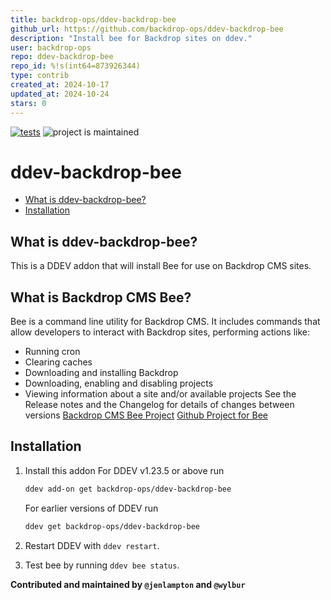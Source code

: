 ```yaml
---
title: backdrop-ops/ddev-backdrop-bee
github_url: https://github.com/backdrop-ops/ddev-backdrop-bee
description: "Install bee for Backdrop sites on ddev."
user: backdrop-ops
repo: ddev-backdrop-bee
repo_id: %!s(int64=873926344)
type: contrib
created_at: 2024-10-17
updated_at: 2024-10-24
stars: 0
---
```


[![tests](https://github.com/backdrop-ops/ddev-backdrop-bee/actions/workflows/tests.yml/badge.svg)](https://github.com/backdrop-ops/ddev-backdrop-bee/actions/workflows/tests.yml) ![project is maintained](https://img.shields.io/maintenance/yes/2024.svg)

# ddev-backdrop-bee <!-- omit in toc -->

* [What is ddev-backdrop-bee?](#what-is-ddev-backdrop-bee)
* [Installation](#getting-started)

## What is ddev-backdrop-bee?

This is a DDEV addon that will install Bee for use on Backdrop CMS sites.

## What is Backdrop CMS Bee?

Bee is a command line utility for Backdrop CMS. It includes commands that allow developers to interact with Backdrop sites, performing actions like:
- Running cron
- Clearing caches
- Downloading and installing Backdrop
- Downloading, enabling and disabling projects
- Viewing information about a site and/or available projects
See the Release notes and the Changelog for details of changes between versions
[Backdrop CMS Bee Project](https://backdropcms.org/project/bee)
[Github Project for Bee](https://github.com/backdrop-contrib/bee)

## Installation

1. Install this addon
    For DDEV v1.23.5 or above run

    ```sh
    ddev add-on get backdrop-ops/ddev-backdrop-bee
    ```

    For earlier versions of DDEV run

    ```sh
    ddev get backdrop-ops/ddev-backdrop-bee
    ```

2. Restart DDEV with `ddev restart`.
3. Test bee by running `ddev bee status`.


**Contributed and maintained by `@jenlampton` and `@wylbur`**
